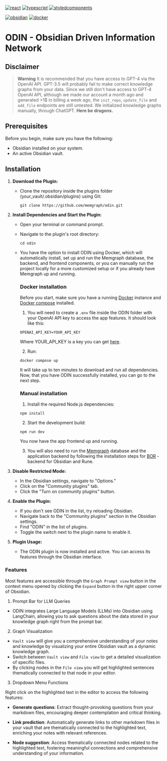 [![react](https://img.shields.io/badge/React-61DBFB?style=for-the-badge&logo=react&logoColor=black)](https://reactjs.org/)
[![typescript](https://img.shields.io/badge/TypeScript-3178C6?style=for-the-badge&logo=typescript&logoColor=white)](https://www.typescriptlang.org/)
[![styledcomponents](https://img.shields.io/badge/styled_components-DB7093?style=for-the-badge&logo=styledcomponents&logoColor=white)](https://styled-components.com/)

[![obsidian](https://img.shields.io/badge/obsidian-7C3AED?style=for-the-badge&logo=obsidian&logoColor=white)](https://obsidian.md/)
[![docker](https://img.shields.io/badge/docker-2496ED?style=for-the-badge&logo=docker&logoColor=white)](https://www.docker.com/)

# ODIN - Obsidian Driven Information Network

## Disclaimer

> **Warning**
> It is recommended that you have access to GPT-4 via the OpenAI API. GPT-3.5 will probably fail to make correct knowledge graphs from your data.
> Since we still don't have access to GPT-4 OpenAI API, although we made our account a month ago and generated >1$ in billing a week ago,
> the `init_repo`, `update_file` and `add_file` endpoints are still untested. We initialized knowledge graphs manually, through ChatGPT.
> **Here be dragons.**

## Prerequisites

Before you begin, make sure you have the following:

- Obsidian installed on your system.
- An active Obsidian vault.

## Installation

1. **Download the Plugin:**

    - Clone the repository inside the plugins folder (your_vault/.obsidian/plugins) using Git:
      ```
      git clone https://github.com/memgraph/odin.git
      ```    

2. **Install Dependencies and Start the Plugin:**

    - Open your terminal or command prompt.
    - Navigate to the plugin's root directory:
      ```
      cd odin
      ```
    - You have the option to install ODIN using Docker, which will automatically install, set up and run the Memgraph database, the backend, and frontend components, or you can manually run the project locally for a more customized setup or if you already have Memgraph up and running.
      ### Docker installation

      Before you start, make sure you have a running [Docker](https://www.docker.com/) instance and [Docker compose](https://docs.docker.com/compose/install/) installed.

      1. You will need to create a `.env` file inside the ODIN folder with your OpenAI API key to access the app features. It should look like this:
        ```
        OPENAI_API_KEY=YOUR_API_KEY
        ```
        Where YOUR_API_KEY is a key you can get [here](https://openai.com/).

      2. Run:
        ```
        docker compose up
        ```

        It will take up to ten minutes to download and run all dependencies. Now, that you have ODIN successfully installed, you can go to the next step.

      ### Manual installation

      1. Install the required Node.js dependencies:
        ```
        npm install
        ```

      2. Start the development build:
        ```
        npm run dev
        ```

        You now have the app frontend up and running.

      3. You will also need to run the [Memgraph](https://memgraph.com/docs/memgraph/installation) database and the application backend by following the installation steps for [BOR](https://github.com/memgraph/bor) - backend for Obsidian and Rune.

4. **Disable Restricted Mode:**

    - In the Obsidian settings, navigate to "Options."
    - Click on the "Community plugins" tab.
    - Click the "Turn on community plugins" button.

5. **Enable the Plugin:**

    - If you don't see ODIN in the list, try reloading Obsidian.
    - Navigate back to the "Community plugins" section in the Obsidian settings.
    - Find "ODIN" in the list of plugins.
    - Toggle the switch next to the plugin name to enable it.

6. **Plugin Usage:**

    - The ODIN plugin is now installed and active. You can access its features through the Obsidian interface.

### Features

Most features are accessible through the `Graph Prompt view` button in the context menu opened by clicking the `Expand` button in the right upper corner of Obsidian.

1. Prompt Bar for LLM Queries

- ODIN integrates Large Language Models (LLMs) into Obsidian using LangChain, allowing you to ask questions about the data stored in your knowledge graph right from the prompt bar.
  
2. Graph Visualization

- `Vault view` will give you a comprehensive understanding of your notes and knowledge by visualizing your entire Obsidian vault as a dynamic knowledge graph.
- Switch between `Vault view` and `File view` to get a detailed visualization of specific files.
- By clicking nodes in the `File view` you will get highlighted sentences thematically connected to that node in your editor.

3. Dropdown Menu Functions

Right click on the highlighted text in the editor to access the following features:

- **Generate questions**: Extract thought-provoking questions from your markdown files, encouraging deeper contemplation and critical thinking.

- **Link prediction**: Automatically generate links to other markdown files in your vault that are thematically connected to the highlighted text, enriching your notes with relevant references.

- **Node suggestion**: Access thematically connected nodes related to the highlighted text, fostering meaningful connections and comprehensive understanding of your information.
